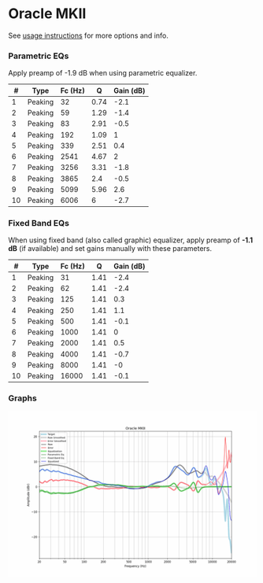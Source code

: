 # Oracle MKII
See [usage instructions](https://github.com/jaakkopasanen/AutoEq#usage) for more options and info.

### Parametric EQs
Apply preamp of -1.9 dB when using parametric equalizer.

|   # | Type    |   Fc (Hz) |    Q |   Gain (dB) |
|-----|---------|-----------|------|-------------|
|   1 | Peaking |        32 | 0.74 |        -2.1 |
|   2 | Peaking |        59 | 1.29 |        -1.4 |
|   3 | Peaking |        83 | 2.91 |        -0.5 |
|   4 | Peaking |       192 | 1.09 |         1   |
|   5 | Peaking |       339 | 2.51 |         0.4 |
|   6 | Peaking |      2541 | 4.67 |         2   |
|   7 | Peaking |      3256 | 3.31 |        -1.8 |
|   8 | Peaking |      3865 | 2.4  |        -0.5 |
|   9 | Peaking |      5099 | 5.96 |         2.6 |
|  10 | Peaking |      6006 | 6    |        -2.7 |

### Fixed Band EQs
When using fixed band (also called graphic) equalizer, apply preamp of **-1.1 dB** (if available) and set gains manually with these parameters.

|   # | Type    |   Fc (Hz) |    Q |   Gain (dB) |
|-----|---------|-----------|------|-------------|
|   1 | Peaking |        31 | 1.41 |        -2.4 |
|   2 | Peaking |        62 | 1.41 |        -2.4 |
|   3 | Peaking |       125 | 1.41 |         0.3 |
|   4 | Peaking |       250 | 1.41 |         1.1 |
|   5 | Peaking |       500 | 1.41 |        -0.1 |
|   6 | Peaking |      1000 | 1.41 |         0   |
|   7 | Peaking |      2000 | 1.41 |         0.5 |
|   8 | Peaking |      4000 | 1.41 |        -0.7 |
|   9 | Peaking |      8000 | 1.41 |        -0   |
|  10 | Peaking |     16000 | 1.41 |        -0.1 |

### Graphs
![](./Oracle%20MKII.png)
